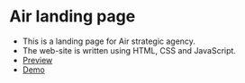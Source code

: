 # Air landing page
- This is a landing page for Air strategic agency.
- The web-site is written using HTML, CSS and JavaScript.
- [Preview](https://www.figma.com/file/vhfzZ7SqWGkMGd5iCDdBCy/Air-(formerly-Dia)?node-id=9456%3A23)
- [Demo](https://ogsevko.github.io/layout_dia/)
